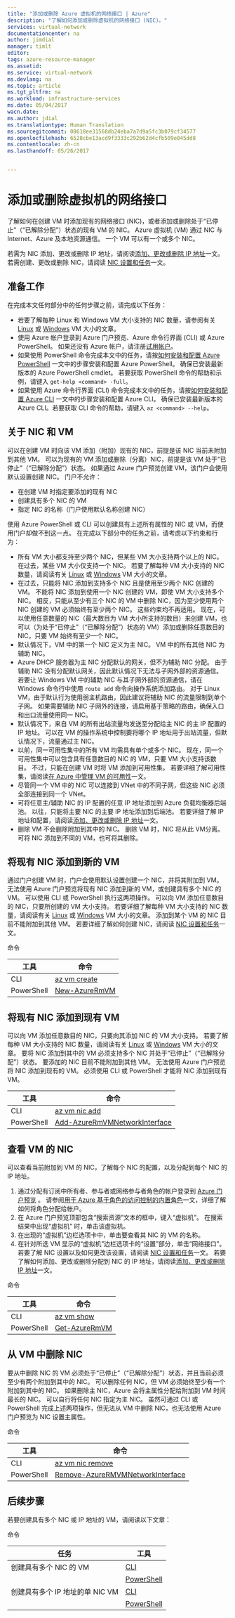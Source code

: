 ```yaml
---
title: "添加或删除 Azure 虚拟机的网络接口 | Azure"
description: "了解如何添加或删除虚拟机的网络接口 (NIC)。"
services: virtual-network
documentationcenter: na
author: jimdial
manager: timlt
editor: 
tags: azure-resource-manager
ms.assetid: 
ms.service: virtual-network
ms.devlang: na
ms.topic: article
ms.tgt_pltfrm: na
ms.workload: infrastructure-services
ms.date: 05/04/2017
wacn.date: 
ms.author: jdial
ms.translationtype: Human Translation
ms.sourcegitcommit: 08618ee31568db24eba7a7d9a5fc3b079cf34577
ms.openlocfilehash: 6528cbe13acd9f3333c292b62d4cfb509e045dd8
ms.contentlocale: zh-cn
ms.lasthandoff: 05/26/2017


---
```


# <a name="add-network-interfaces-to-or-remove-from-virtual-machines"></a>添加或删除虚拟机的网络接口

了解如何在创建 VM 时添加现有的网络接口 (NIC)，或者添加或删除处于“已停止”（“已解除分配”）状态的现有 VM 的 NIC。 Azure 虚拟机 (VM) 通过 NIC 与 Internet、Azure 及本地资源通信。 一个 VM 可以有一个或多个 NIC。 

若需为 NIC 添加、更改或删除 IP 地址，请阅读[添加、更改或删除 IP 地址](virtual-network-network-interface-addresses.md)一文。 若需创建、更改或删除 NIC，请阅读 [NIC 设置和任务](virtual-network-network-interface.md)一文。

## <a name="before"></a>准备工作

在完成本文任何部分中的任何步骤之前，请完成以下任务：

- 若要了解每种 Linux 和 Windows VM 大小支持的 NIC 数量，请参阅有关 [Linux](../virtual-machines/linux/sizes.md?toc=%2fvirtual-network%2ftoc.json) 或 [Windows](../virtual-machines/virtual-machines-windows-sizes.md?toc=%2fvirtual-network%2ftoc.json) VM 大小的文章。
- 使用 Azure 帐户登录到 Azure 门户预览、Azure 命令行界面 (CLI) 或 Azure PowerShell。 如果还没有 Azure 帐户，请注册[试用帐户](https://azure.microsoft.com/free)。
- 如果使用 PowerShell 命令完成本文中的任务，请按[如何安装和配置 Azure PowerShell](https://docs.microsoft.com/powershell/azureps-cmdlets-docs?toc=%2fvirtual-network%2ftoc.json) 一文中的步骤安装和配置 Azure PowerShell。 确保已安装最新版本的 Azure PowerShell cmdlet。 若要获取 PowerShell 命令的帮助和示例，请键入 `get-help <command> -full`。
- 如果使用 Azure 命令行界面 (CLI) 命令完成本文中的任务，请按[如何安装和配置 Azure CLI](https://docs.microsoft.com/cli/azure/install-azure-cli?toc=%2fvirtual-network%2ftoc.json) 一文中的步骤安装和配置 Azure CLI。 确保已安装最新版本的 Azure CLI。若要获取 CLI 命令的帮助，请键入 `az <command> --help`。

## <a name="about"></a>关于 NIC 和 VM

可以在创建 VM 时向该 VM 添加（附加）现有的 NIC，前提是该 NIC 当前未附加到其他 VM。 可以为现有的 VM 添加或删除（分离）NIC，前提是该 VM 处于“已停止”（“已解除分配”）状态。 如果通过 Azure 门户预览创建 VM，该门户会使用默认设置创建 NIC。 门户不允许：

- 在创建 VM 时指定要添加的现有 NIC
- 创建具有多个 NIC 的 VM
- 指定 NIC 的名称（门户使用默认名称创建 NIC）

使用 Azure PowerShell 或 CLI 可以创建具有上述所有属性的 NIC 或 VM，而使用门户却做不到这一点。 在完成以下部分中的任务之前，请考虑以下约束和行为：

- 所有 VM 大小都支持至少两个 NIC，但某些 VM 大小支持两个以上的 NIC。 在过去，某些 VM 大小仅支持一个 NIC。 若要了解每种 VM 大小支持的 NIC 数量，请阅读有关 [Linux](../virtual-machines/linux/sizes.md?toc=%2fvirtual-network%2ftoc.json) 或 [Windows](../virtual-machines/virtual-machines-windows-sizes.md?toc=%2fvirtual-network%2ftoc.json) VM 大小的文章。 
- 在过去，只能将 NIC 添加到支持多个 NIC 且是使用至少两个 NIC 创建的 VM。 不能将 NIC 添加到使用一个 NIC 创建的 VM，即使 VM 大小支持多个 NIC。 相反，只能从至少有三个 NIC 的 VM 中删除 NIC，因为至少使用两个 NIC 创建的 VM 必须始终有至少两个 NIC。 这些约束均不再适用。 现在，可以使用任意数量的 NIC（最大数目为 VM 大小所支持的数目）来创建 VM，也可以（为处于“已停止”（“已解除分配”）状态的 VM）添加或删除任意数目的 NIC，只要 VM 始终有至少一个 NIC。
- 默认情况下，VM 中的第一个 NIC 定义为主 NIC。 VM 中的所有其他 NIC 为辅助 NIC。
- Azure DHCP 服务器为主 NIC 分配默认的网关，但不为辅助 NIC 分配。 由于辅助 NIC 没有分配默认网关，因此默认情况下无法与子网外部的资源通信。 若要让 Windows VM 中的辅助 NIC 与其子网外部的资源通信，请在 Windows 命令行中使用 `route add` 命令向操作系统添加路由。 对于 Linux VM，由于默认行为使用弱主机路由，因此建议将辅助 NIC 的流量限制到单个子网。 如果需要辅助 NIC 子网外的连接，请启用基于策略的路由，确保入口和出口流量使用同一 NIC。
- 默认情况下，来自 VM 的所有出站流量均发送至分配给主 NIC 的主 IP 配置的 IP 地址。 可以在 VM 的操作系统中控制要将哪个 IP 地址用于出站流量，但默认情况下，流量通过主 NIC。
- 以前，同一可用性集中的所有 VM 均需具有单个或多个 NIC。 现在，同一个可用性集中可以包含具有任意数目的 NIC 的 VM，只要 VM 大小支持该数目。 不过，只能在创建 VM 时将 VM 添加到可用性集。 若要详细了解可用性集，请阅读[在 Azure 中管理 VM 的可用性](../virtual-machines/windows/manage-availability.md?toc=%2fvirtual-network%2ftoc.json#configure-multiple-virtual-machines-in-an-availability-set-for-redundancy)一文。
- 尽管同一个 VM 中的 NIC 可以连接到 VNet 中的不同子网，但这些 NIC 必须全部连接到同一个 VNet。
- 可将任意主/辅助 NIC 的 IP 配置的任意 IP 地址添加到 Azure 负载均衡器后端池。 以往，只能将主要 NIC 的主要 IP 地址添加到后端池。 若要详细了解 IP 地址和配置，请阅读[添加、更改或删除 IP 地址](virtual-network-network-interface-addresses.md)一文。
- 删除 VM 不会删除附加到其中的 NIC。 删除 VM 时，NIC 将从此 VM分离。 可将 NIC 添加到不同的 VM，也可将其删除。

## <a name="vm-create"></a>将现有 NIC 添加到新的 VM
通过门户创建 VM 时，门户会使用默认设置创建一个 NIC，并将其附加到 VM。 无法使用 Azure 门户预览将现有 NIC 添加到新的 VM，或创建具有多个 NIC 的 VM。 可以使用 CLI 或 PowerShell 执行这两项操作。 可以向 VM 添加任意数目的 NIC，只要所创建的 VM 大小支持。 若要详细了解每种 VM 大小支持的 NIC 数量，请阅读有关 [Linux](../virtual-machines/linux/sizes.md?toc=%2fvirtual-network%2ftoc.json) 或 [Windows](../virtual-machines/virtual-machines-windows-sizes.md?toc=%2fvirtual-network%2ftoc.json) VM 大小的文章。 添加到某个 VM 的 NIC 目前不能附加到其他 VM。 若要详细了解如何创建 NIC，请阅读 [NIC 设置和任务](virtual-network-network-interface.md#create-nic)一文。

命令

|工具|命令|
|---|---|
|CLI|[az vm create](https://docs.microsoft.com/cli/azure/vm?toc=%2fvirtual-network%2ftoc.json#create)|
|PowerShell|[New-AzureRmVM](https://docs.microsoft.com/powershell/resourcemanager/azurerm.compute/v2.5.0/new-azurermvm?toc=%2fvirtual-network%2ftoc.json)|

## <a name="vm-add-nic"></a>将现有 NIC 添加到现有 VM

可以向 VM 添加任意数目的 NIC，只要向其添加 NIC 的 VM 大小支持。 若要了解每种 VM 大小支持的 NIC 数量，请阅读有关 [Linux](../virtual-machines/linux/sizes.md?toc=%2fvirtual-network%2ftoc.json) 或 [Windows](../virtual-machines/virtual-machines-windows-sizes.md?toc=%2fvirtual-network%2ftoc.json) VM 大小的文章。 要将 NIC 添加到其中的 VM 必须支持多个 NIC 并处于“已停止”（“已解除分配”）状态。 要添加的 NIC 目前不能附加到其他 VM。 无法使用 Azure 门户预览将 NIC 添加到现有的 VM。 必须使用 CLI 或 PowerShell 才能将 NIC 添加到现有 VM。

|工具|命令|
|---|---|
|CLI|[az vm nic add](https://docs.microsoft.com/cli/azure/vm/nic?toc=%2fvirtual-network%2ftoc.json#add)|
|PowerShell|[Add-AzureRmVMNetworkInterface](https://docs.microsoft.com/powershell/resourcemanager/azurerm.compute/v2.5.0/add-azurermvmnetworkinterface?toc=%2fvirtual-network%2ftoc.json)|

## <a name="vm-view-nic"></a> 查看 VM 的 NIC

可以查看当前附加到 VM 的 NIC，了解每个 NIC 的配置，以及分配到每个 NIC 的 IP 地址。 

1. 通过分配有订阅中所有者、参与者或网络参与者角色的帐户登录到 [Azure 门户预览](https://portal.azure.cn) 。 请参阅[用于 Azure 基于角色的访问控制的内置角色](../active-directory/role-based-access-built-in-roles.md?toc=%2fvirtual-network%2ftoc.json#network-contributor)一文，详细了解如何将角色分配给帐户。
2. 在 Azure 门户预览顶部包含“搜索资源”文本的框中，键入“虚拟机”。 在搜索结果中出现“虚拟机”  时，单击该虚拟机。
3. 在出现的“虚拟机”边栏选项卡中，单击要查看其 NIC 的 VM 的名称。
4. 在针对所选 VM 显示的“虚拟机”边栏选项卡的“设置”部分，单击“网络接口”。 若要了解 NIC 设置以及如何更改该设置，请阅读 [NIC 设置和任务](virtual-network-network-interface.md)一文。 若要了解如何添加、更改或删除分配到 NIC 的 IP 地址，请阅读[添加、更改或删除 IP 地址](virtual-network-network-interface-addresses.md)一文。

命令

|工具|命令|
|---|---|
|CLI|[az vm show](https://docs.microsoft.com/cli/azure/vm?toc=%2fvirtual-network%2ftoc.json#show)|
|PowerShell|[Get-AzureRmVM](https://docs.microsoft.com/powershell/resourcemanager/azurerm.compute/v1.3.4/get-azurermvm?toc=%2fvirtual-network%2ftoc.json)|

## <a name="vm-remove-nic"></a> 从 VM 中删除 NIC

要从中删除 NIC 的 VM 必须处于“已停止”（“已解除分配”）状态，并且当前必须至少有两个附加到其中的 NIC。 可以删除任何 NIC，但 VM 必须始终至少有一个附加到其中的 NIC。 如果删除主 NIC，Azure 会将主属性分配给附加到 VM 时间最长的 NIC。 可以自行将任何 NIC 指定为主 NIC。 虽然可通过 CLI 或 PowerShell 完成上述两项操作，但无法从 VM 中删除 NIC，也无法使用 Azure 门户预览为 NIC 设置主属性。 

命令

|工具|命令|
|---|---|
|CLI|[az vm nic remove](https://docs.microsoft.com/cli/azure/vm/nic?toc=%2fvirtual-network%2ftoc.json#remove)|
|PowerShell|[Remove-AzureRMVMNetworkInterface](https://docs.microsoft.com/powershell/resourcemanager/azurerm.compute/v2.5.0/remove-azurermvmnetworkinterface?toc=%2fvirtual-network%2ftoc.json)|

## <a name="next-steps"></a>后续步骤
若要创建具有多个 NIC 或 IP 地址的 VM，请阅读以下文章：

命令

|任务|工具|
|---|---|
|创建具有多个 NIC 的 VM|[CLI](../virtual-machines/linux/multiple-nics.md?toc=%2fvirtual-network%2ftoc.json)|
||[PowerShell](../virtual-machines/windows/multiple-nics.md?toc=%2fvirtual-network%2ftoc.json)|
|创建具有多个 IP 地址的单 NIC VM|[CLI](virtual-network-multiple-ip-addresses-cli.md)|
||[PowerShell](virtual-network-multiple-ip-addresses-powershell.md)|
